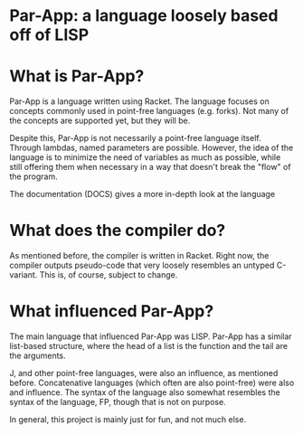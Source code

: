 Par-App: a language loosely based off of LISP
====

# What is Par-App?

Par-App is a language written using Racket.  The language focuses on concepts commonly used in point-free languages (e.g. forks).  Not many of the concepts are supported yet, but they will be.

Despite this, Par-App is not necessarily a point-free language itself.  Through lambdas, named parameters are possible.  However, the idea of the language is to minimize the need of variables as much as possible, while still offering them when necessary in a way that doesn't break the "flow" of the program.

The documentation (DOCS) gives a more in-depth look at the language

# What does the compiler do?

As mentioned before, the compiler is written in Racket.  Right now, the compiler outputs pseudo-code that very loosely resembles an untyped C-variant.  This is, of course, subject to change.

# What influenced Par-App?

The main language that influenced Par-App was LISP.  Par-App has a similar list-based structure, where the head of a list is the function and the tail are the arguments.

J, and other point-free languages, were also an influence, as mentioned before.  Concatenative languages (which often are also point-free) were also and influence.
The syntax of the language also somewhat resembles the syntax of the language, FP, though that is not on purpose.

In general, this project is mainly just for fun, and not much else.